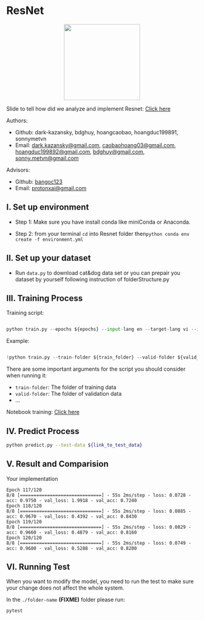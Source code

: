 # ResNet

<p align="center">
    <img src='https://i.ibb.co/XZmYNjK/Resnet-Logo.jpg' width=200 class="center">
</p>

Slide to tell how did we analyze and implement Resnet: [Click here](https://docs.google.com/presentation/d/1a18IyR1nc6GLTU5hibw3VabLVFbPjeE1/edit?usp=sharing&ouid=110166614717096573075&rtpof=true&sd=true)


Authors:
- Github: dark-kazansky, bdghuy, hoangcaobao, hoangduc199891, sonnymetvn
- Email: dark.kazansky@gmail.com, caobaohoang03@gmail.com, hoangduc199892@gmail.com, bdghuy@gmail.com, sonny.metvn@gmail.com

Advisors:
- Github: [bangoc123](https://github.com/bangoc123)
- Email: protonxai@gmail.com 

## I.  Set up environment
- Step 1: Make sure you have install conda like miniConda or Anaconda. 



- Step 2: from your terminal ```cd``` into Resnet folder then```python conda env create -f environment.yml```


## II.  Set up your dataset

- Run ```data.py``` to download cat&dog data set or you can prepair you dataset by yourself following instruction of folderStructure.py

## III. Training Process
Training script:


```python

python train.py --epochs ${epochs} --input-lang en --target-lang vi --input-path ${path_to_en_text_file} --target-path ${path_to_vi_text_file}

```
Example:

```python

!python train.py --train-folder ${train_folder} --valid-folder ${valid_folder} --num-classes 2 --patch-size 5 --image-size 150 --lr 0.0001 --epochs 200 --num-heads 12 

``` 
There are some important arguments for the script you should consider when running it:

- `train-folder`: The folder of training data
- `valid-folder`: The folder of validation data
- ...

Notebook training: [Click here](https://colab.research.google.com/drive/1cb7Nkkn5o_U7cVvnxXmfx-jdyoc4slhu?usp=sharing)

## IV. Predict Process

```bash
python predict.py --test-data ${link_to_test_data}
```

## V. Result and Comparision

Your implementation
```
Epoch 117/120
8/8 [==============================] - 55s 2ms/step - loss: 0.0728 - acc: 0.9750 - val_loss: 1.9918 - val_acc: 0.7240
Epoch 118/120
8/8 [==============================] - 55s 2ms/step - loss: 0.0885 - acc: 0.9670 - val_loss: 0.4392 - val_acc: 0.8430
Epoch 119/120
8/8 [==============================] - 55s 2ms/step - loss: 0.0829 - acc: 0.9660 - val_loss: 0.4879 - val_acc: 0.8160
Epoch 120/120
8/8 [==============================] - 55s 2ms/step - loss: 0.0749 - acc: 0.9680 - val_loss: 0.5288 - val_acc: 0.8200

```

## VI. Running Test

When you want to modify the model, you need to run the test to make sure your change does not affect the whole system.

In the `./folder-name` **(FIXME)** folder please run:

```bash
pytest
```


